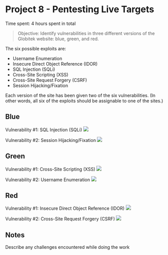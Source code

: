 # Project 8 - Pentesting Live Targets

Time spent: 4 hours spent in total

> Objective: Identify vulnerabilities in three different versions of the Globitek website: blue, green, and red.

The six possible exploits are:
* Username Enumeration
* Insecure Direct Object Reference (IDOR)
* SQL Injection (SQLi)
* Cross-Site Scripting (XSS)
* Cross-Site Request Forgery (CSRF)
* Session Hijacking/Fixation

Each version of the site has been given two of the six vulnerabilities. (In other words, all six of the exploits should be assignable to one of the sites.)

## Blue

Vulnerability #1: SQL Injection (SQLi)
![](https://github.com/ahamedbashir/WebSecurityCodepath/blob/master/Week08/Blue1%20SQLi.gif)

Vulnerability #2: Session Hijacking/Fixation
![](https://github.com/ahamedbashir/WebSecurityCodepath/blob/master/Week08/Blue2%20Session%20Hijack.gif)


## Green

Vulnerability #1: Cross-Site Scripting (XSS)
![](https://github.com/ahamedbashir/WebSecurityCodepath/blob/master/Week08/Green1%20XSS.gif)

Vulnerability #2: Username Enumeration
![](https://github.com/ahamedbashir/WebSecurityCodepath/blob/master/Week08/Green2%20User%20Enum.gif)


## Red

Vulnerability #1: Insecure Direct Object Reference (IDOR)
![](https://github.com/ahamedbashir/WebSecurityCodepath/blob/master/Week08/Red1%20IDOR.gif)

Vulnerability #2: Cross-Site Request Forgery (CSRF)
![](https://github.com/ahamedbashir/WebSecurityCodepath/blob/master/Week08/Red2%20CSRF.gif)


## Notes

Describe any challenges encountered while doing the work

